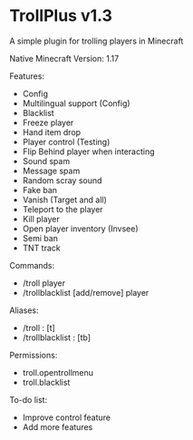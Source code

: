 # TrollPlus v1.3
A simple plugin for trolling players in Minecraft

Native Minecraft Version: 1.17

Features:
- Config
- Multilingual support (Config)
- Blacklist
- Freeze player
- Hand item drop
- Player control (Testing)
- Flip Behind player when interacting
- Sound spam
- Message spam
- Random scray sound
- Fake ban
- Vanish (Target and all)
- Teleport to the player
- Kill player
- Open player inventory (Invsee)
- Semi ban
- TNT track

Commands:
- /troll player
- /trollblacklist [add/remove] player

Aliases:
- /troll : [t]
- /trollblacklist : [tb]

Permissions:
- troll.opentrollmenu
- troll.blacklist

To-do list:
- Improve control feature
- Add more features